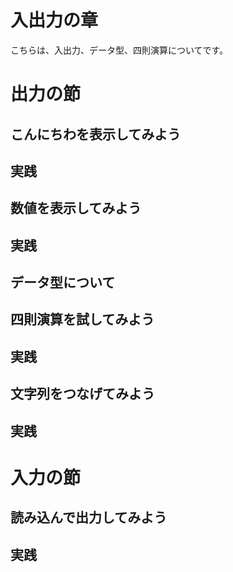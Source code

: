 # 入出力の章
こちらは、入出力、データ型、四則演算についてです。
# 出力の節
## こんにちわを表示してみよう
## 実践

## 数値を表示してみよう

## 実践

## データ型について

## 四則演算を試してみよう
## 実践

## 文字列をつなげてみよう
## 実践

# 入力の節
## 読み込んで出力してみよう
## 実践
